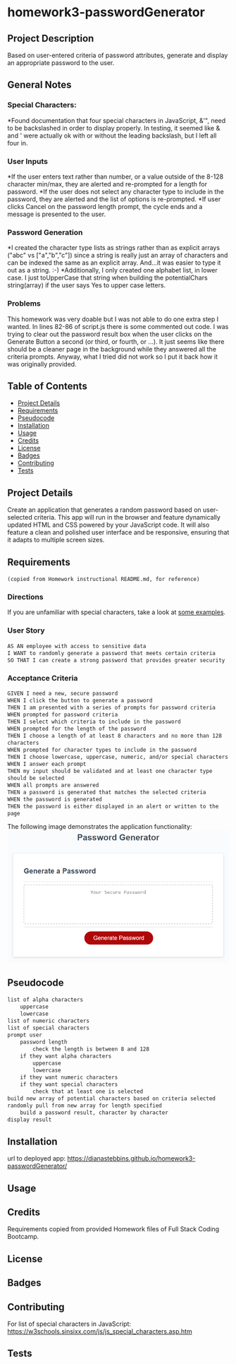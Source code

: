 # homework3-passwordGenerator

## Project Description
Based on user-entered criteria of password attributes, generate and display an appropriate password to the user.

## General Notes
### Special Characters:
*Found documentation that four special characters in JavaScript, &\'", need to be backslashed in order to display properly. In testing, it seemed like & and ' were actually ok with or without the leading backslash, but I left all four in.
### User Inputs
*If the user enters text rather than number, or a value outside of the 8-128 character min/max, they are alerted and re-prompted for a length for password. 
*If the user does not select any character type to include in the password, they are alerted and the list of options is re-prompted.
*If user clicks Cancel on the password length prompt, the cycle ends and a message is presented to the user.
### Password Generation
*I created the character type lists as strings rather than as explicit arrays ("abc" vs ["a","b","c"]) since a string is really just an array of characters and can be indexed the same as an explicit array. And...it was easier to type it out as a string. :-) 
*Additionally, I only created one alphabet list, in lower case. I just toUpperCase that string when building the potentialChars string(array) if the user says Yes to upper case letters.
### Problems
This homework was very doable but I was not able to do one extra step I wanted. In lines 82-86 of script.js there is some commented out code. I was trying to clear out the password result box when the user clicks on the Generate Button a second (or third, or fourth, or ...). It just seems like there should be a cleaner page in the background while they answered all the criteria prompts. Anyway, what I tried did not work so I put it back how it was originally provided.

## Table of Contents
* [Project Details](#project-details)
* [Requirements](#requirements)
* [Pseudocode](#pseudocode)
* [Installation](#installation)
* [Usage](#usage)
* [Credits](#credits)
* [License](#license)
* [Badges](#badges)
* [Contributing](#contributing)
* [Tests](#tests)

## Project Details
Create an application that generates a random password based on user-selected criteria. This app will run in the browser and feature dynamically updated HTML and CSS powered by your JavaScript code. It will also feature a clean and polished user interface and be responsive, ensuring that it adapts to multiple screen sizes.

## Requirements 
    (copied from Homework instructional README.md, for reference)

### Directions
If you are unfamiliar with special characters, take a look at [some examples](https://www.owasp.org/index.php/Password_special_characters).

### User Story

```
AS AN employee with access to sensitive data
I WANT to randomly generate a password that meets certain criteria
SO THAT I can create a strong password that provides greater security
```

### Acceptance Criteria

```
GIVEN I need a new, secure password
WHEN I click the button to generate a password
THEN I am presented with a series of prompts for password criteria
WHEN prompted for password criteria
THEN I select which criteria to include in the password
WHEN prompted for the length of the password
THEN I choose a length of at least 8 characters and no more than 128 characters
WHEN prompted for character types to include in the password
THEN I choose lowercase, uppercase, numeric, and/or special characters
WHEN I answer each prompt
THEN my input should be validated and at least one character type should be selected
WHEN all prompts are answered
THEN a password is generated that matches the selected criteria
WHEN the password is generated
THEN the password is either displayed in an alert or written to the page
```
The following image demonstrates the application functionality:
![password generator demo](./Assets/03-javascript-homework-demo.png)

## Pseudocode
```
list of alpha characters
    uppercase
    lowercase
list of numeric characters
list of special characters
prompt user
    password length
        check the length is between 8 and 128
    if they want alpha characters
        uppercase
        lowercase
    if they want numeric characters
    if they want special characters
        check that at least one is selected
build new array of potential characters based on criteria selected
randomly pull from new array for length specified
    build a password result, character by character
display result
```

## Installation
url to deployed app: https://dianastebbins.github.io/homework3-passwordGenerator/

## Usage

## Credits
Requirements copied from provided Homework files of Full Stack Coding Bootcamp.

## License

## Badges

## Contributing
For list of special characters in JavaScript:
https://w3schools.sinsixx.com/js/js_special_characters.asp.htm

## Tests


